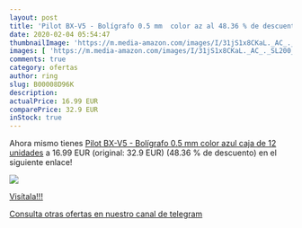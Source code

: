 ```yaml
---
layout: post
title: 'Pilot BX-V5 - Bolígrafo 0.5 mm  color az al 48.36 % de descuento'
date: 2020-02-04 05:54:47
thumbnailImage: 'https://m.media-amazon.com/images/I/31jS1x8CKaL._AC_._SL200_.jpg'
images: [ 'https://m.media-amazon.com/images/I/31jS1x8CKaL._AC_._SL200_.jpg' ]
comments: true
category: ofertas
author: ring
slug: B00008D96K
description:
actualPrice: 16.99 EUR
comparePrice: 32.9 EUR
inStock: true
---
```


Ahora mismo tienes [Pilot BX-V5 - Bolígrafo 0.5 mm  color azul  caja de 12 unidades](https://www.amazon.com/dp/B00008D96K/?tag=redken08-20) a 16.99 EUR (original: 32.9 EUR) (48.36 %  de descuento) en el siguiente enlace!

[![](https://m.media-amazon.com/images/I/31jS1x8CKaL._AC_._SL200_.jpg)](https://www.amazon.com/dp/B00008D96K/?tag=redken08-20)

[Visítala!!!](https://www.amazon.com/dp/B00008D96K/?tag=redken08-20)

[Consulta otras ofertas en nuestro canal de telegram](https://t.me/s/ofertas25)
